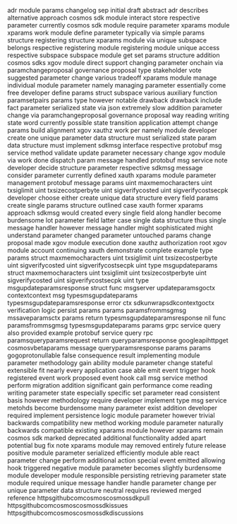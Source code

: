 adr module params changelog sep initial draft abstract adr describes alternative approach cosmos sdk module interact store respective parameter currently cosmos sdk module require parameter xparams module xparams work module define parameter typically via simple params structure registering structure xparams module via unique subspace belongs respective registering module registering module unique access respective subspace subspace module get set params structure addition cosmos sdks xgov module direct support changing parameter onchain via paramchangeproposal governance proposal type stakeholder vote suggested parameter change various tradeoff xparams module manage individual module parameter namely managing parameter essentially come free developer define params struct subspace various auxiliary function paramsetpairs params type however notable drawback drawback include fact parameter serialized state via json extremely slow addition parameter change via paramchangeproposal governance proposal way reading writing state word currently possible state transition application attempt change params build alignment xgov xauthz work per namely module developer create one unique parameter data structure must serialized state param data structure must implement sdkmsg interface respective protobuf msg service method validate update parameter necessary change xgov module via work done dispatch param message handled protobuf msg service note developer decide structure parameter respective sdkmsg message consider parameter currently defined xauth xparams module parameter management protobuf message params uint maxmemocharacters uint txsiglimit uint txsizecostperbyte uint sigverifycosted uint sigverifycostsecpk developer choose either create unique data structure every field params create single params structure outlined case xauth former xparams approach sdkmsg would created every single field along handler become burdensome lot parameter field latter case single data structure thus single message handler however message handler might sophisticated might understand parameter changed parameter untouched params change proposal made xgov module execution done xauthz authorization root xgov module account continuing xauth demonstrate complete example type params struct maxmemocharacters uint txsiglimit uint txsizecostperbyte uint sigverifycosted uint sigverifycostsecpk uint type msgupdateparams struct maxmemocharacters uint txsiglimit uint txsizecostperbyte uint sigverifycosted uint sigverifycostsecpk uint type msgupdateparamsresponse struct func msgserver updateparamsgoctx contextcontext msg typesmsgupdateparams typesmsgupdateparamsresponse error ctx sdkunwrapsdkcontextgoctx verification logic persist params params paramsfrommsgmsg mssaveparamsctx params return typesmsgupdateparamsresponse nil func paramsfrommsgmsg typesmsgupdateparams params grpc service query also provided example protobuf service query rpc paramsqueryparamsrequest return queryparamsresponse googleapihttpget cosmosvbetaparams message queryparamsresponse params params gogoprotonullable false consequence result implementing module parameter methodology gain ability module parameter change stateful extensible fit nearly every application case able emit event trigger hook registered event work proposed event hook call msg service method perform migration addition significant gain performance come reading writing parameter state especially specific set parameter read consistent basis however methodology require developer implement type msg service metohds become burdensome many parameter exist addition developer required implement persistence logic module parameter however trivial backwards compatibility new method working module parameter naturally backwards compatible existing xparams module however xparams remain cosmos sdk marked deprecated additional functionality added apart potential bug fix note xparams module may removed entirely future release positive module parameter serialized efficiently module able react parameter change perform additional action special event emitted allowing hook triggered negative module parameter becomes slightly burdensome module developer module responsible persisting retrieving parameter state module required unique message handler handle parameter change per unique parameter data structure neutral requires reviewed merged reference httpsgithubcomcosmoscosmossdkpull httpsgithubcomcosmoscosmossdkissues httpsgithubcomcosmoscosmossdkdiscussions